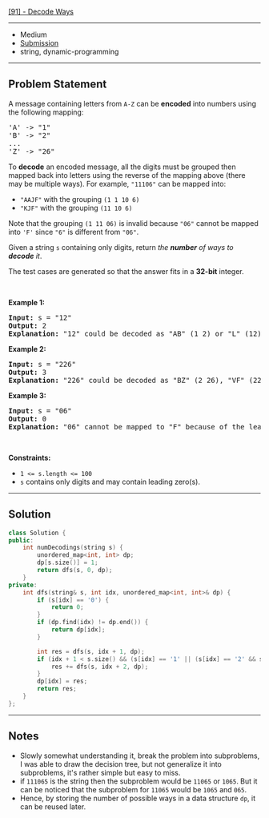 [[91] - Decode Ways](https://leetcode.com/problems/decode-ways)

---

- Medium
- [Submission](https://leetcode.com/problems/decode-ways/submissions/1005300309/)
- string, dynamic-programming

---

## Problem Statement

<p>A message containing letters from <code>A-Z</code> can be <strong>encoded</strong> into numbers using the following mapping:</p>

<pre>
&#39;A&#39; -&gt; &quot;1&quot;
&#39;B&#39; -&gt; &quot;2&quot;
...
&#39;Z&#39; -&gt; &quot;26&quot;
</pre>

<p>To <strong>decode</strong> an encoded message, all the digits must be grouped then mapped back into letters using the reverse of the mapping above (there may be multiple ways). For example, <code>&quot;11106&quot;</code> can be mapped into:</p>

<ul>
	<li><code>&quot;AAJF&quot;</code> with the grouping <code>(1 1 10 6)</code></li>
	<li><code>&quot;KJF&quot;</code> with the grouping <code>(11 10 6)</code></li>
</ul>

<p>Note that the grouping <code>(1 11 06)</code> is invalid because <code>&quot;06&quot;</code> cannot be mapped into <code>&#39;F&#39;</code> since <code>&quot;6&quot;</code> is different from <code>&quot;06&quot;</code>.</p>

<p>Given a string <code>s</code> containing only digits, return <em>the <strong>number</strong> of ways to <strong>decode</strong> it</em>.</p>

<p>The test cases are generated so that the answer fits in a <strong>32-bit</strong> integer.</p>

<p>&nbsp;</p>
<p><strong class="example">Example 1:</strong></p>

<pre>
<strong>Input:</strong> s = &quot;12&quot;
<strong>Output:</strong> 2
<strong>Explanation:</strong> &quot;12&quot; could be decoded as &quot;AB&quot; (1 2) or &quot;L&quot; (12).
</pre>

<p><strong class="example">Example 2:</strong></p>

<pre>
<strong>Input:</strong> s = &quot;226&quot;
<strong>Output:</strong> 3
<strong>Explanation:</strong> &quot;226&quot; could be decoded as &quot;BZ&quot; (2 26), &quot;VF&quot; (22 6), or &quot;BBF&quot; (2 2 6).
</pre>

<p><strong class="example">Example 3:</strong></p>

<pre>
<strong>Input:</strong> s = &quot;06&quot;
<strong>Output:</strong> 0
<strong>Explanation:</strong> &quot;06&quot; cannot be mapped to &quot;F&quot; because of the leading zero (&quot;6&quot; is different from &quot;06&quot;).
</pre>

<p>&nbsp;</p>
<p><strong>Constraints:</strong></p>

<ul>
	<li><code>1 &lt;= s.length &lt;= 100</code></li>
	<li><code>s</code> contains only digits and may contain leading zero(s).</li>
</ul>


---

## Solution

```cpp
class Solution {
public:
    int numDecodings(string s) {
        unordered_map<int, int> dp;
        dp[s.size()] = 1;
        return dfs(s, 0, dp);
    }
private:
    int dfs(string& s, int idx, unordered_map<int, int>& dp) {
        if (s[idx] == '0') {
            return 0;
        }
        if (dp.find(idx) != dp.end()) {
            return dp[idx];
        }

        int res = dfs(s, idx + 1, dp);
        if (idx + 1 < s.size() && (s[idx] == '1' || (s[idx] == '2' && s[idx + 1] - '0' <= 6))) {
            res += dfs(s, idx + 2, dp);
        }
        dp[idx] = res;
        return res;
    }
};
```

---

## Notes

- Slowly somewhat understanding it, break the problem into subproblems, I was able to draw the decision tree, but not generalize it into subproblems, it's rather simple but easy to miss.
- if `111065` is the string then the subproblem would be  `11065` or `1065`. But it can be noticed that the subproblem for `11065` would be `1065` and `065`.
- Hence, by storing the number of possible ways in a data structure `dp`, it can be reused later.
